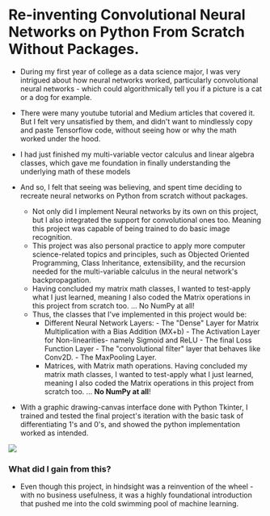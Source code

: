 # Re-inventing Convolutional Neural Networks on Python From Scratch Without Packages.

* During my first year of college as a data science major, I was very intrigued about how neural networks worked, particularly convolutional neural networks - which could algorithmically tell you if a picture is a cat or a dog for example. 
* There were many youtube tutorial and Medium articles that covered it. But I felt very unsatisfied by them, and didn't want to mindlessly copy and paste Tensorflow code, without seeing how or why the math worked under the hood.
* I had just finished my multi-variable vector calculus and linear algebra classes, which gave me foundation in finally understanding the underlying math of these models
* And so, I felt that seeing was believing, and spent time deciding to recreate neural networks on Python from scratch without packages. 
    * Not only did I implement Neural networks by its own on this project, but I also integrated the support for convolutional ones too. Meaning this project was capable of being trained to do basic image recognition.
    * This project was also personal practice to apply more computer science-related topics and principles, such as Objected Oriented Programming, Class Inheritance, extensibility, and the recursion needed for the multi-variable calculus in the neural network's backpropagation.
    * Having concluded my matrix math classes, I wanted to test-apply what I just learned, meaning I also coded the Matrix operations in this project from scratch too. ... No NumPy at all!
    * Thus, the classes that I've implemented in this project would be:
         * Different Neural Network Layers:
               - The "Dense" Layer for Matrix Multiplication with a Bias Addition (MX+b)
               - The Activation Layer for Non-linearities- namely Sigmoid and ReLU
               - The final Loss Function Layer
               - The "convolutional filter" layer that behaves like Conv2D.
               - The MaxPooling Layer.
         * Matrices, with Matrix math operations. Having concluded my matrix math classes, I wanted to test-apply what I just learned, meaning I also coded the Matrix operations in this project from scratch too. ... **No NumPy at all**!

* With a graphic drawing-canvas interface done with Python Tkinter, I trained and tested the final project's iteration with the basic task of differentiating 1's and 0's, and showed the python implementation worked as intended.

![](images/images_HomemadeTF/bootlegCNN_demo_gif.gif)

### What did I gain from this?
* Even though this project, in hindsight was a reinvention of the wheel -with no business usefulness, it was a highly foundational introduction that pushed me into the cold swimming pool of machine learning. 
